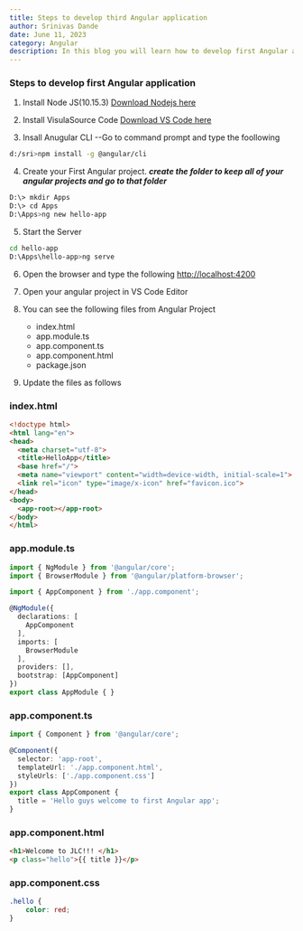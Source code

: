 ```yaml
---
title: Steps to develop third Angular application
author: Srinivas Dande
date: June 11, 2023
category: Angular
description: In this blog you will learn how to develop first Angular application step by step
---
```


### Steps to develop first Angular application

1. Install Node JS(10.15.3)
   [Download Nodejs here](https://nodejs.org/en)

2. Install VisulaSource Code
   [Download VS Code here](https://code.visualstudio.com/Download)

3. Insall Anugular CLI
   --Go to command prompt and type the foollowing

```sh
d:/sri>npm install -g @angular/cli
```

4. Create your First Angular project.
   **_create the folder to keep all of your angular projects and go to that folder_**

```sh
D:\> mkdir Apps
D:\> cd Apps
D:\Apps>ng new hello-app
```

5. Start the Server

```sh
cd hello-app
D:\Apps\hello-app>ng serve
```

6. Open the browser and type the following
   [http://localhost:4200](http://localhost:4200)

7. Open your angular project in VS Code Editor
8. You can see the following files from Angular Project
   - index.html
   - app.module.ts
   - app.component.ts
   - app.component.html
   - package.json


9. Update the files as follows



### index.html 
```html
<!doctype html>
<html lang="en">
<head>
  <meta charset="utf-8">
  <title>HelloApp</title>
  <base href="/">
  <meta name="viewport" content="width=device-width, initial-scale=1">
  <link rel="icon" type="image/x-icon" href="favicon.ico">
</head>
<body>
  <app-root></app-root>
</body>
</html>
```


### app.module.ts
```ts
import { NgModule } from '@angular/core';
import { BrowserModule } from '@angular/platform-browser';

import { AppComponent } from './app.component';

@NgModule({
  declarations: [
    AppComponent
  ],
  imports: [
    BrowserModule
  ],
  providers: [],
  bootstrap: [AppComponent]
})
export class AppModule { }

```

### app.component.ts 
```ts 
import { Component } from '@angular/core';

@Component({
  selector: 'app-root',
  templateUrl: './app.component.html',
  styleUrls: ['./app.component.css']
})
export class AppComponent {
  title = 'Hello guys welcome to first Angular app';
}

```

### app.component.html
```html
<h1>Welcome to JLC!!! </h1>
<p class="hello">{{ title }}</p>
```

### app.component.css
```css
.hello {
    color: red;
}
```
